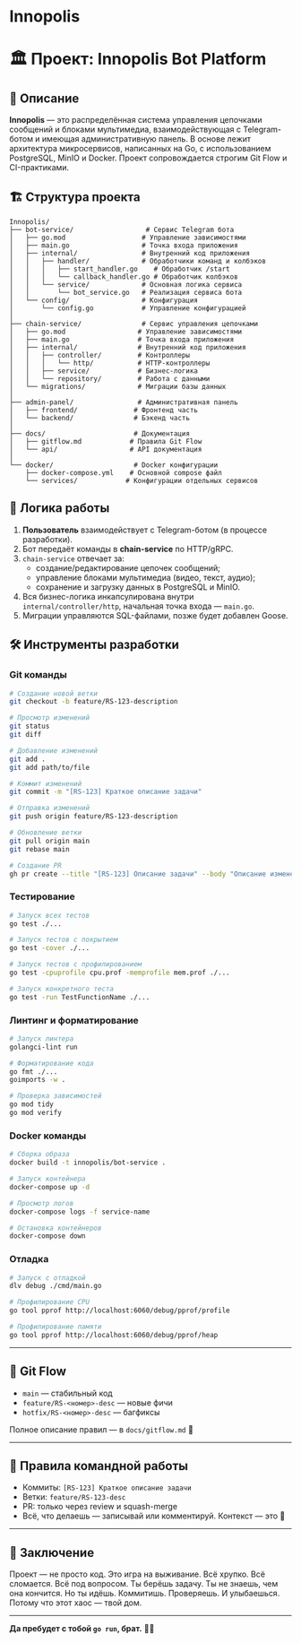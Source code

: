 # Innopolis

# 🏛️ Проект: Innopolis Bot Platform

## 📌 Описание

**Innopolis** — это распределённая система управления цепочками сообщений и блоками мультимедиа, взаимодействующая с Telegram-ботом и имеющая административную панель. В основе лежит архитектура микросервисов, написанных на Go, с использованием PostgreSQL, MinIO и Docker. Проект сопровождается строгим Git Flow и CI-практиками.

## 🏗️ Структура проекта

```
Innopolis/
├── bot-service/                  # Сервис Telegram бота
│   ├── go.mod                   # Управление зависимостями
│   ├── main.go                  # Точка входа приложения
│   ├── internal/                # Внутренний код приложения
│   │   ├── handler/             # Обработчики команд и колбэков
│   │   │   ├── start_handler.go    # Обработчик /start
│   │   │   └── callback_handler.go # Обработчик колбэков
│   │   └── service/             # Основная логика сервиса
│   │       └── bot_service.go   # Реализация сервиса бота
│   └── config/                  # Конфигурация
│       └── config.go            # Управление конфигурацией
│
├── chain-service/               # Сервис управления цепочками
│   ├── go.mod                  # Управление зависимостями
│   ├── main.go                 # Точка входа приложения
│   ├── internal/               # Внутренний код приложения
│   │   ├── controller/         # Контроллеры
│   │   │   └── http/           # HTTP-контроллеры
│   │   ├── service/            # Бизнес-логика
│   │   └── repository/         # Работа с данными
│   └── migrations/             # Миграции базы данных
│
├── admin-panel/                # Административная панель
│   ├── frontend/              # Фронтенд часть
│   └── backend/               # Бэкенд часть
│
├── docs/                      # Документация
│   ├── gitflow.md            # Правила Git Flow
│   └── api/                  # API документация
│
└── docker/                    # Docker конфигурации
    ├── docker-compose.yml    # Основной compose файл
    └── services/            # Конфигурации отдельных сервисов
```

## 🧠 Логика работы

1. **Пользователь** взаимодействует с Telegram-ботом (в процессе разработки).
2. Бот передаёт команды в **chain-service** по HTTP/gRPC.
3. `chain-service` отвечает за:
   - создание/редактирование цепочек сообщений;
   - управление блоками мультимедиа (видео, текст, аудио);
   - сохранение и загрузку данных в PostgreSQL и MinIO.
4. Вся бизнес-логика инкапсулирована внутри `internal/controller/http`, начальная точка входа — `main.go`.
5. Миграции управляются SQL-файлами, позже будет добавлен Goose.

## 🛠️ Инструменты разработки

### Git команды

```bash
# Создание новой ветки
git checkout -b feature/RS-123-description

# Просмотр изменений
git status
git diff

# Добавление изменений
git add .
git add path/to/file

# Коммит изменений
git commit -m "[RS-123] Краткое описание задачи"

# Отправка изменений
git push origin feature/RS-123-description

# Обновление ветки
git pull origin main
git rebase main

# Создание PR
gh pr create --title "[RS-123] Описание задачи" --body "Описание изменений"
```

### Тестирование

```bash
# Запуск всех тестов
go test ./...

# Запуск тестов с покрытием
go test -cover ./...

# Запуск тестов с профилированием
go test -cpuprofile cpu.prof -memprofile mem.prof ./...

# Запуск конкретного теста
go test -run TestFunctionName ./...
```

### Линтинг и форматирование

```bash
# Запуск линтера
golangci-lint run

# Форматирование кода
go fmt ./...
goimports -w .

# Проверка зависимостей
go mod tidy
go mod verify
```

### Docker команды

```bash
# Сборка образа
docker build -t innopolis/bot-service .

# Запуск контейнера
docker-compose up -d

# Просмотр логов
docker-compose logs -f service-name

# Остановка контейнеров
docker-compose down
```

### Отладка

```bash
# Запуск с отладкой
dlv debug ./cmd/main.go

# Профилирование CPU
go tool pprof http://localhost:6060/debug/pprof/profile

# Профилирование памяти
go tool pprof http://localhost:6060/debug/pprof/heap
```

---

## 🔄 Git Flow

- `main` — стабильный код
- `feature/RS-<номер>-desc` — новые фичи
- `hotfix/RS-<номер>-desc` — багфиксы

Полное описание правил — в `docs/gitflow.md` 🧷

---

## 🚨 Правила командной работы

- Коммиты: `[RS-123] Краткое описание задачи`
- Ветки: `feature/RS-123-desc`
- PR: только через review и squash-merge
- Всё, что делаешь — записывай или комментируй. Контекст — это 🔑

---

## 📢 Заключение

Проект — не просто код. Это игра на выживание. Всё хрупко. Всё сломается. Всё под вопросом. Ты берёшь задачу. Ты не знаешь, чем она кончится. Но ты идёшь. Коммитишь. Проверяешь. И улыбаешься. Потому что этот хаос — твой дом.

---

**Да пребудет с тобой `go run`, брат.** 🧘‍♂️
